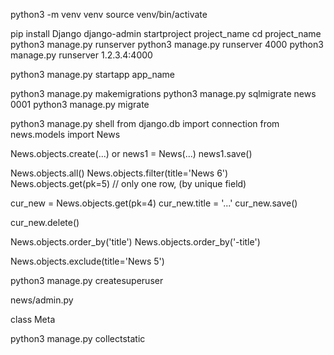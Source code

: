 python3 -m venv venv
source venv/bin/activate

pip install Django
django-admin startproject project_name
cd project_name
python3 manage.py runserver
python3 manage.py runserver 4000
python3 manage.py runserver 1.2.3.4:4000

python3 manage.py startapp app_name

python3 manage.py makemigrations
python3 manage.py sqlmigrate news 0001
python3 manage.py migrate

python3 manage.py shell
from django.db import connection
from news.models import News

News.objects.create(...)   or
news1 = News(...)
news1.save()

News.objects.all()
News.objects.filter(title='News 6')
News.objects.get(pk=5) // only one row, (by unique field)

cur_new = News.objects.get(pk=4)
cur_new.title = '...'
cur_new.save()

cur_new.delete()

News.objects.order_by('title')
News.objects.order_by('-title')

News.objects.exclude(title='News 5')

python3 manage.py createsuperuser

news/admin.py

class Meta

python3 manage.py collectstatic
